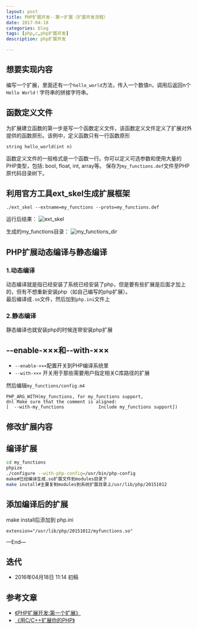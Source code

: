```yaml
---
layout: post
title: PHP扩展开发--第一扩展（扩展开发流程）
date: 2017-04-18
categories: blog
tags: [php,c,php扩展开发]
description: php扩展开发

---
```



## 想要实现内容
编写一个扩展，里面还有一个`hello_world`方法，传入一个数值n，调用后返回n个`Hello World！`字符串的拼接字符串。

## 函数定义文件
为扩展建立函数的第一步是写一个函数定义文件，该函数定义文件定义了扩展对外提供的函数原形。该例中，定义函数只有一行函数原形

```
string hello_world(int n)
```

函数定义文件的一般格式是一个函数一行。你可以定义可选参数和使用大量的PHP类型，包括: bool, float, int, array等。
保存为`my_functions.def`文件至PHP原代码目录树下。

## 利用官方工具ext_skel生成扩展框架

```
./ext_skel --extname=my_functions --proto=my_functions.def
```

运行后结果：
![ext_skel](http://7xpyze.com1.z0.glb.clouddn.com/php-extension-ext_skel.png)

生成的my_functions目录：
![my_functions_dir](http://7xpyze.com1.z0.glb.clouddn.com/php-extension-my-functions-files.png)

## PHP扩展动态编译与静态编译
### 1.动态编译
动态编译就是指已经安装了系统已经安装了php，但是要有些扩展是后面才加上的，但有不想重新安装php（如自己编写的php扩展）。  
最后编译成`.so`文件，然后加到`php.ini`文件上
### 2.静态编译
静态编译也就安装php的时候连带安装php扩展

## --enable-×××和--with-×××
- `--enable-×××`配置开关到PHP编译系统里
- `--with-×××` 开关用于那些需要用户指定相关C库路径的扩展

然后编辑`my_functions/config.m4`

```
PHP_ARG_WITH(my_functions, for my_functions support,
dnl Make sure that the comment is aligned:
[  --with-my_functions             Include my_functions support])

```




## 修改扩展内容

## 编译扩展

```bash
cd my_functions 
phpize
./configure --with-php-config=/usr/bin/php-config
make#已经编译生成.so扩展文件到modules目录下
make install#主要复制modules到系统扩展目录上/usr/lib/php/20151012

```

## 添加编译后的扩展
make install后添加到 php.ini

```
extension="/usr/lib/php/20151012/myfunctions.so"
```



—End—

## 迭代


* 2016年04月18日 11:14 初稿

## 参考文章
- [《PHP扩展开发:第一个扩展》](http://kimi.it/496.html)
- [《用C/C++扩展你的PHP》](http://www.laruence.com/2009/04/28/719.html)




